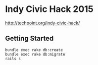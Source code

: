 # Indy Civic Hack 2015

<http://techpoint.org/indy-civic-hack/>

## Getting Started

```
bundle exec rake db:create
bundle exec rake db:migrate
rails s
```
